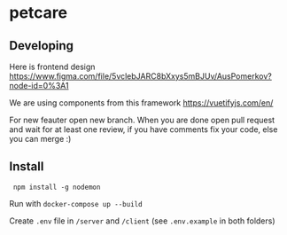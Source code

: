 # petcare

## Developing

Here is frontend design
https://www.figma.com/file/5vclebJARC8bXxys5mBJUv/AusPomerkov?node-id=0%3A1

We are using components from this framework
https://vuetifyjs.com/en/

For new feauter open new branch. When you are done open pull request and wait for at least one review, if you have comments fix your code, else you can merge :)

## Install
     npm install -g nodemon
Run with `docker-compose up --build`

Create `.env` file in `/server` and `/client` (see `.env.example` in both folders)
